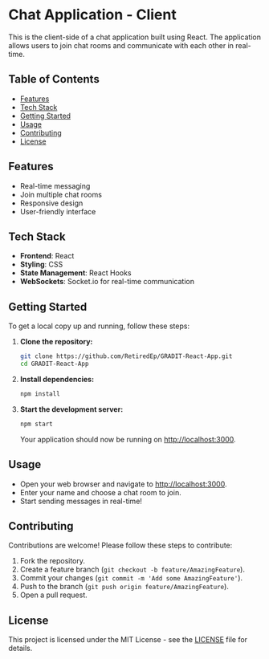 
# Chat Application - Client

This is the client-side of a chat application built using React. The application allows users to join chat rooms and communicate with each other in real-time.

## Table of Contents

- [Features](#features)
- [Tech Stack](#tech-stack)
- [Getting Started](#getting-started)
- [Usage](#usage)
- [Contributing](#contributing)
- [License](#license)

## Features

- Real-time messaging
- Join multiple chat rooms
- Responsive design
- User-friendly interface

## Tech Stack

- **Frontend**: React
- **Styling**: CSS
- **State Management**: React Hooks
- **WebSockets**: Socket.io for real-time communication

## Getting Started

To get a local copy up and running, follow these steps:

1. **Clone the repository:**

   ```bash
   git clone https://github.com/RetiredEp/GRADIT-React-App.git
   cd GRADIT-React-App
   ```

2. **Install dependencies:**

   ```bash
   npm install
   ```

3. **Start the development server:**

   ```bash
   npm start
   ```

   Your application should now be running on [http://localhost:3000](http://localhost:3000).

## Usage

- Open your web browser and navigate to [http://localhost:3000](http://localhost:3000).
- Enter your name and choose a chat room to join.
- Start sending messages in real-time!

## Contributing

Contributions are welcome! Please follow these steps to contribute:

1. Fork the repository.
2. Create a feature branch (`git checkout -b feature/AmazingFeature`).
3. Commit your changes (`git commit -m 'Add some AmazingFeature'`).
4. Push to the branch (`git push origin feature/AmazingFeature`).
5. Open a pull request.

## License

This project is licensed under the MIT License - see the [LICENSE](LICENSE) file for details.
